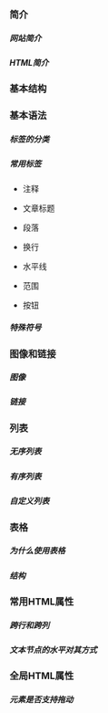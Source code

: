 ### 简介

##### 网站简介

##### HTML简介

### 基本结构

### 基本语法

##### 标签的分类

##### 常用标签

* 注释

* 文章标题

* 段落

* 换行

* 水平线

* 范围

* 按钮

##### 特殊符号

### 图像和链接

##### 图像

##### 链接

### 列表

##### 无序列表

##### 有序列表

##### 自定义列表

### 表格

##### 为什么使用表格

##### 结构

### 常用HTML属性

##### 跨行和跨列

##### 文本节点的水平对其方式

### 全局HTML属性

##### 元素是否支持拖动